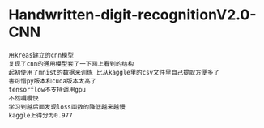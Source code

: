 # Handwritten-digit-recognitionV2.0-CNN
    用kreas建立的cnn模型
    复现了cnn的通用模型套了一下网上看到的结构
    起初使用了mnist的数据来训练 比从kaggle里的csv文件里自己提取方便多了
    害可惜py版本和cuda版本太高了
    tensorflow不支持调用gpu
    不然嘎嘎快
    学习到越后面发现loss函数的降低越来越慢
    kaggle上得分为0.977
